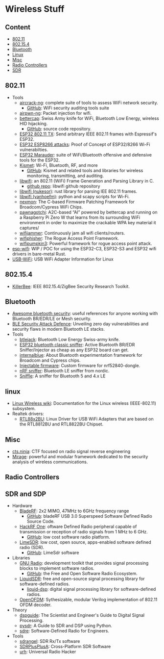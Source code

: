 # Wireless Stuff

## Content

* [802.11](#802.11)
* [802.15.4](#802.15.4)
* [Bluetooth](#bluetooth)
* [Linux](#linux)
* [Misc](#Misc)
* [Radio Controllers](#radio-controllers)
* [SDR](#sdr-and-sdp)

## 802.11

* Tools
  * [aircrack-ng][16]: complete suite of tools to assess WiFi network security.
    * [GitHub][17]: WiFi security auditing tools suite
  * [airpwn-ng][46]: Packet injection for wifi.
  * [bettercap][18]: Swiss Army knife for WiFi, Bluetooth Low Energy, wireless
    HID hijacking.
    * [GitHub][19]: source code repository.
  * [ESP32 802.11 TX][41]: Send arbitrary IEEE 802.11 frames with Espressif's
    ESP32.
  * [ESP32 ESP8266 attacks][38]: Proof of Concept of ESP32/8266 Wi-Fi
    vulnerabilties.
  * [ESP32 Marauder][43]: suite of WiFi/Bluetooth offensive and defensive tools
    for the ESP32.
  * [Kismet][14]: Wi-Fi, Bluetooth, RF, and more
    * [GitHub][15]: Kismet and related tools and libraries for wireless
      monitoring, transmitting, and auditing.
  * [libwifi][48]: an 802.11 (WiFi) Frame Generation and Parsing Library in C.
    * [github repo][47]: libwifi github repository
  * [libwifi (nukesor)][49]: rust library for parsing IEE 802.11 frames.
  * [libwifi (vanhoefm)][50]: python and scapy scripts for Wi-Fi.
  * [nexmon][20]: The C-based Firmware Patching Framework for Broadcom/Cypress
    WiFi Chips.
  * [pawnagotchi][42]:  A2C-based “AI” powered by bettercap and running on a
    Raspberry Pi Zero W that learns from its surrounding WiFi environment in
    order to maximize the crackable WPA key material it captures/
  * [wifijammer][28]: Continuously jam all wifi clients/routers.
  * [wifiphisher][27]: The Rogue Access Point Framework.
  * [wifipumpkin3][29]: Powerful framework for rogue access point attack.
* [esp-wifi][45]: WIP / POC for using the ESP32-C3, ESP32-S3 and ESP32 wifi
  drivers in bare-metal Rust.
* [USB-WiFi][24]: USB WiFi Adapter Information for Linux

## 802.15.4

* [KillerBee][31]: IEEE 802.15.4/ZigBee Security Research Toolkit.

## Bluetooth

* [Awesome bluetooth security][33]: useful references for anyone working with
  Bluetooth BR/EDR/LE or Mesh security.
* [BLE Security Attack Defence][34]: Unveiling zero day vulnerabilities and
  security flaws in modern Bluetooth LE stacks.
* Tools
  * [btlejack][44]: Bluetooth Low Energy Swiss-army knife.
  * [ESP32 bluetooth classic sniffer][37]: Active Bluetooth BR/EDR Sniffer/Injector
    as cheap as any ESP32 board can get.
  * [internalblue][26]: About Bluetooth experimentation framework for Broadcom
    and Cypress chips.
  * [Injectable firmware][35]: Custom firmware for nrf52840-dongle.
  * [nRF sniffer][40]: Bluetooth LE sniffer from nordic.
  * [Sniffle][21]: A sniffer for Bluetooth 5 and 4.x LE

## linux

* [Linux Wireless wiki][0]: Documentation for the Linux wireless (IEEE-802.11)
  subsystem.
* Realtek drivers:
  * [RTL88x2BU][25]: Linux Driver for USB WiFi Adapters that are based on the
    RTL8812BU and RTL8822BU Chipset.

## Misc

* [cts.ninja][39]: CTF focused on radio signal reverse engineering
* [Mirage][36]: powerful and modular framework dedicated to the security
  analysis of wireless communications.

## Radio Controllers

## SDR and SDP

* Hardware
  * [BladeRF][1]: 2x2 MIMO, 47MHz to 6GHz frequency range
    * [GitHub][2]: bladeRF USB 3.0 Superspeed Software Defined Radio Source
      Code.
  * [HackRF One][5]: oftware Defined Radio peripheral capable of transmission or
    reception of radio signals from 1 MHz to 6 GHz.
    * [GitHub][6]: low cost software radio platform.
  * [LimeSDR][3]: low cost, open source, apps-enabled software defined radio (SDR).
    * [GitHub][4]: LimeSdr software
* Libraries
  * [GNU Radio][10]: development toolkit that provides signal processing blocks
    to implement software radios.
    * [GitHub][11]: the Free and Open Software Radio Ecosystem.
  * [LiquidSDR][12]: free and open-source signal processing library for
    software-defined radios.
    * [liquid-dsp][13]: digital signal processing library for software-defined
      radios.
  * [OpenOFDM][30]: Sythesizable, modular Verilog implementation of 802.11 OFDM
    decoder.
* Theory
  * [dspguide][23]: The Scientist and Engineer's Guide to Digital Signal
    Processing.
  * [pysdr][22]: A Guide to SDR and DSP using Python.
  * [sdre][30]: Software-Defined Radio for Engineers.
* Tools
  * [sdrangel][8]: SDR Rx/Tx software
  * [SDRPlusPlusA][7]: Cross-Platform SDR Software
  * [urh][9]: Universal Radio Hacker


[0]: https://wireless.wiki.kernel.org/
[1]: https://www.nuand.com/bladerf-2-0-micro/
[2]: https://github.com/Nuand/bladeRF
[3]: https://limemicro.com/products/boards/limesdr/
[4]: https://github.com/myriadrf
[5]: https://greatscottgadgets.com/hackrf/one/
[6]: https://github.com/greatscottgadgets/hackrf
[7]: https://github.com/AlexandreRouma/SDRPlusPlus
[8]: https://github.com/f4exb/sdrangel
[9]: https://github.com/jopohl/urh
[10]: https://www.gnuradio.org/
[11]: https://github.com/gnuradio/gnuradio
[12]: https://liquidsdr.org/
[13]: https://github.com/jgaeddert/liquid-dsp
[14]: https://www.kismetwireless.net/
[15]: https://github.com/kismetwireless
[16]: https://www.aircrack-ng.org/
[17]: https://github.com/aircrack-ng/aircrack-ng
[18]: https://www.bettercap.org/
[19]: https://github.com/bettercap/bettercap
[20]: https://github.com/seemoo-lab/nexmon
[21]: https://github.com/nccgroup/Sniffle
[22]: https://pysdr.org/
[23]: http://www.dspguide.com/
[24]: https://github.com/morrownr/USB-WiFi
[25]: https://github.com/morrownr/88x2bu
[26]: https://github.com/seemoo-lab/internalblue
[27]: https://github.com/wifiphisher/wifiphisher
[28]: https://github.com/DanMcInerney/wifijammer
[29]: https://github.com/P0cL4bs/wifipumpkin3
[30]: https://www.analog.com/en/education/education-library/software-defined-radio-for-engineers.html
[31]: https://github.com/jhshi/openofdm
[32]: https://github.com/riverloopsec/killerbee
[33]: https://github.com/engn33r/awesome-bluetooth-security
[34]: https://github.com/Charmve/BLE-Security-Attack-Defence
[35]: https://github.com/RCayre/injectable-firmware
[36]: https://github.com/RCayre/mirage
[37]: https://github.com/Matheus-Garbelini/esp32_bluetooth_classic_sniffer
[38]: https://github.com/Matheus-Garbelini/esp32_esp8266_attacks
[39]: https://cts.ninja/
[40]: https://infocenter.nordicsemi.com/index.jsp?topic=%2Fug_sniffer_ble%2FUG%2Fsniffer_ble%2Fintro.html
[41]: https://github.com/Jeija/esp32-80211-tx
[42]: https://pwnagotchi.ai/
[43]: https://github.com/justcallmekoko/ESP32Marauder
[44]: https://github.com/virtualabs/btlejack
[45]: https://github.com/esp-rs/esp-wifi
[46]: https://github.com/ICSec/airpwn-ng
[47]: https://github.com/libwifi/libwifi
[48]: https://libwifi.so/
[49]: https://github.com/Nukesor/libwifi
[50]: https://github.com/vanhoefm/libwifi
